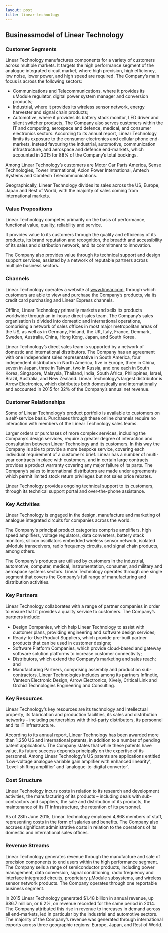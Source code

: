 ```yaml
---
layout: post
title: linear-technology
---
```


Businessmodel of Linear Technology
-----------------------------------

### Customer Segments

Linear Technology manufactures components for a variety of customers across multiple markets. It targets the high performance segment of the analogue integrated circuit market, where high precision, high efficiency, low noise, lower power, and high speed are required. The Company’s main focus is across the following sectors:

 * Communications and Telecommunications, where it provides its uModule regulator, digital power system manager and conversion products;
* Industrial, where it provides its wireless sensor network, energy harvester and signal chain products;
* Automotive, where it provides its battery stack monitor, LED driver and silent switcher products,
 The Company also serves customers within the IT and computing, aerospace and defence, medical, and consumer electronics sectors. According to its annual report, Linear Technology limits its exposure to the consumer electronics and cellular phone end-markets, instead favouring the industrial, automotive, communication infrastructure, and aerospace and defence end-markets, which accounted in 2015 for 88% of the Company’s total bookings.

Among Linear Technology’s customers are Motor Car Parts America, Sense Technologies, Tower International, Axion Power International, Amtech Systems and Comtech Telecommunications.

Geographically, Linear Technology divides its sales across the US, Europe, Japan and Rest of World, with the majority of sales coming from international markets.

### Value Propositions

Linear Technology competes primarily on the basis of performance, functional value, quality, reliability and service.

It provides value to its customers through the quality and efficiency of its products, its brand reputation and recognition, the breadth and accessibility of its sales and distribution network, and its commitment to innovation.

The Company also provides value through its technical support and design support services, assisted by a network of reputable partners across multiple business sectors.

### Channels

Linear Technology operates a website at www.linear.com, through which customers are able to view and purchase the Company’s products, via its credit card purchasing and Linear Express channels.

Offline, Linear Technology primarily markets and sells its products worldwide through an in-house direct sales team. The Company’s sales organisation is divided into domestic and international operations, comprising a network of sales offices in most major metropolitan areas of the US, as well as in Germany, Finland, the UK, Italy, France, Denmark, Sweden, Australia, China, Hong Kong, Japan, and South Korea.

Linear Technology’s direct sales team is supported by a network of domestic and international distributors. The Company has an agreement with one independent sales representative in South America, four independent distributors in North America, five in Europe, three in China, seven in Japan, three in Taiwan, two in Russia, and one each in South Korea, Singapore, Malaysia, Thailand, India, South Africa, Philippines, Israel, Brazil, Australia, and New Zealand. Linear Technology’s largest distributor is Arrow Electronics, which distributes both domestically and internationally and accounted in 2015 for 32% of the Company’s annual net revenue.

### Customer Relationships

Some of Linear Technology’s product portfolio is available to customers on a self-service basis. Purchases through these online channels require no interaction with members of the Linear Technology sales teams.

Larger orders or purchases of more complex services, including the Company’s design services, require a greater degree of interaction and consultation between Linear Technology and its customers. In this way the Company is able to provide a more bespoke service, covering each individual requirement of a customer’s brief. Linear has a number of multi-year contracts in place with customers, and in certain large contracts provides a product warranty covering any major failure of its parts. The Company’s sales to international distributors are made under agreements which permit limited stock return privileges but not sales price rebates.

Linear Technology provides ongoing technical support to its customers, through its technical support portal and over-the-phone assistance.

### Key Activities

Linear Technology is engaged in the design, manufacture and marketing of analogue integrated circuits for companies across the world.

The Company's principal product categories comprise amplifiers, high speed amplifiers, voltage regulators, data converters, battery stack monitors, silicon oscillators embedded wireless sensor network, isolated uModule transceivers, radio frequency circuits, and signal chain products, among others.

The Company’s products are utilised by customers in the industrial, automotive, computer, medical, instrumentation, consumer, and military and aerospace systems sectors. Linear Technology operates through one single segment that covers the Company’s full range of manufacturing and distribution activities.

### Key Partners

Linear Technology collaborates with a range of partner companies in order to ensure that it provides a quality service to customers. The Company’s partners include:

 * Design Companies, which help Linear Technology to assist with customer plans, providing engineering and software design services;
* Ready-to-Use Product Suppliers, which provide pre-built partner products that can be used in customer designs;
* Software Platform Companies, which provide cloud-based and gateway software solution platforms to increase customer connectivity;
* Distributors, which extend the Company’s marketing and sales reach; and
* Manufacturing Partners, comprising assembly and production sub-contractors.
 Linear Technologies includes among its partners Infinetix, Vanteon Electronic Design, Arrow Electronics, Xively, Critical Link and Orchid Technologies Engineering and Consulting.

### Key Resources

Linear Technology’s key resources are its technology and intellectual property, its fabrication and production facilities, its sales and distribution networks – including partnerships with third-party distributors, its personnel and its IT infrastructure.

According to its annual report, Linear Technology has been awarded more than 1,250 US and international patents, in addition to a number of pending patent applications. The Company states that while these patents have value, its future success depends principally on the expertise of its personnel. Among Linear Technology’s US patents are applications entitled ‘Low-voltage analogue variable gain amplifier with enhanced linearity’, ‘Level-shifting amplifier’ and ‘analogue-to-digital converter’.

### Cost Structure

Linear Technology incurs costs in relation to its research and development activities, the manufacturing of its products – including deals with sub-contractors and suppliers, the sale and distribution of its products, the maintenance of its IT infrastructure, the retention of its personnel.

As of 28th June 2015, Linear Technology employed 4,868 members of staff, representing costs in the form of salaries and benefits. The Company also accrues significant administrative costs in relation to the operations of its domestic and international sales offices.

### Revenue Streams

Linear Technology generates revenue through the manufacture and sale of precision components to end users within the high performance segment. The Company sells a range of semiconductor products, including power management, data conversion, signal conditioning, radio frequency and interface integrated circuits, proprietary μModule subsystems, and wireless sensor network products. The Company operates through one reportable business segment.

In 2015 Linear Technology generated $1.48 billion in annual revenue, up $86.7 million, or 6.2%, on revenue recorded for the same period in 2014. The Company attributed this rise in revenue to increases in demand across all end-markets, led in particular by the industrial and automotive sectors. The majority of the Company’s revenue was generated through international exports across three geographic regions: Europe, Japan, and Rest of World.

